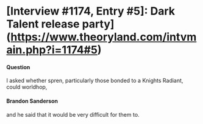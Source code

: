 # [Interview #1174, Entry #5]: Dark Talent release party](https://www.theoryland.com/intvmain.php?i=1174#5)

#### Question

I asked whether spren, particularly those bonded to a Knights Radiant, could worldhop,

#### Brandon Sanderson

and he said that it would be very difficult for them to.

